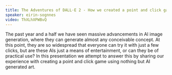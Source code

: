 ```yaml
---
title: The Adventures of DALL·E 2 - How we created a point and click game using nothing but AI generated art
speaker: eirin-sognnes
video: ThXLhXPWBvQ
---
```


The past year and a half we have seen massive advancements in AI image generation, where they can generate almost any conceivable concept. At this point, they are so widespread that everyone can try it with just a few clicks, but are these AIs just a means of entertainment, or can they be of practical use? In this presentation we attempt to answer this by sharing our experience with creating a point and click game using nothing but AI generated art.
